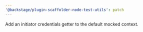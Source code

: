 ```yaml
---
'@backstage/plugin-scaffolder-node-test-utils': patch
---
```


Add an initiator credentials getter to the default mocked context.
